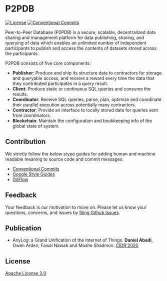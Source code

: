 # P2PDB

[![License](https://img.shields.io/badge/license-Apache%202-blue.svg)](LICENSE) [![Conventional Commits](https://img.shields.io/badge/Conventional%20Commits-1.0.0-yellow.svg)](https://conventionalcommits.org)


Peer-to-Peer Database (P2PDB) is a secure, scalable, decentralized data sharing and management platform for data publishing, sharing, and querying of data which enables an unlimited number of independent participants to publish and access the contents of datasets stored across the participants.

P2PDB consists of five core components:

- **Publisher**: Produce and ship its structure data to contractors for storage and queryable access, and receive a reward every time the data that they contributed participates in a query result.
- **Client**: Produce static or continuous SQL queries and consume the results.
- **Coordinator**: Receive SQL queries, parse, plan, optimize  and coordinate their parallel execution across potentially many contractors.
- **Contractor**: Provide an interface to locally stored data for queries sent from coordinators.
- **Blockchain**: Maintain the configuration and bookkeeping info of the global state of system.    

## Contribution

We strictly follow the below stype guides for adding human and machine readable meaning to source code and commit messages.

- [Conventional Commits](https://www.conventionalcommits.org/en/v1.0.0/)
- [Google Style Guides](http://google.github.io/styleguide/)
- [GitFlow](https://datasift.github.io/gitflow/IntroducingGitFlow.html)

## Feedback

Your feedback is our motivation to move on. Please let us know your questions, concerns, and issues by [filing Github Issues](https://github.com/DSLAM-UMD/P2PDB/issues).

## Publication

- AnyLog: a Grand Unification of the Internet of Things. **Daniel Abadi**, Owen Arden, Faisal Nawab and Moshe Shadmon. [CIDR'2020](http://cidrdb.org/cidr2020/program.html)

## License

[Apache License 2.0](https://github.com/DSLAM-UMD/P2PDB/blob/master/LICENSE)
